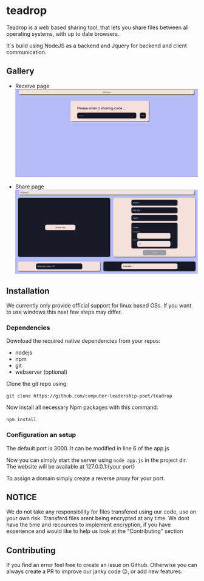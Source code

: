 # teadrop

Teadrop is a web based sharing tool, that lets you share files between all operating systems, with up to date browsers.

It`s build using NodeJS as a backend and Jquery for backend and client communication.

## Gallery
* Receive page
![teaddrop_demo_receive.png](./public/assets/teaddrop_demo_receive.png)

* Share page
![teaddrop_demo_share.png](./public/assets/teaddrop_demo_share.png)


## Installation
We currently only provide official support for linux based OSs. If you want to use windows this next few steps may differ.

### Dependencies
Download the required native dependencies from your repos:
* nodejs
* npm
* git
* webserver (optional)

Clone the git repo using:

``git clone https://github.com/computer-leadership-poet/teadrop``

Now install all necessary Npm packages with this command:


``
npm install
``
### Configuration an setup
The default port is 3000. It can be modified in line 6 of the app.js

Now you can simply start the server using ``node app.js`` in the project dir.
The website will be available at 127.0.0.1:{your port}

To assign a domain simply create a reverse proxy for your port.


## NOTICE
We do not take any responsibility for files transfered using our code, use on your own risk.
Transferd files arent being encrypted at any time. We dont have the time and recources to implement encryption, if you have experience and would like to help us look at the "Contributing" section

## Contributing
If you find an error feel free to create an issue on Github.
Otherwise you can always create a PR to improve our janky code 😉, or add new features.
